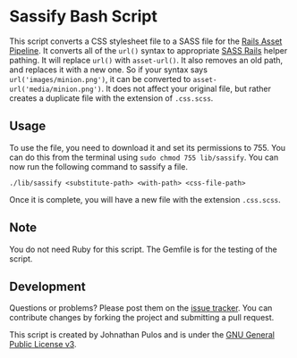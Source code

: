 Sassify Bash Script
===================

This script converts a CSS stylesheet file to a SASS file for the [Rails Asset Pipeline](http://guides.rubyonrails.org/asset_pipeline.html). It converts all of the `url()` syntax to appropriate [SASS Rails](https://github.com/rails/sass-rails) helper pathing.  It will replace `url()` with `asset-url()`.  It also removes an old path, and replaces it with a new one.  So if your syntax says `url('images/minion.png')`, it can be converted to `asset-url('media/minion.png')`.  It does not affect your original file, but rather creates a duplicate file with the extension of `.css.scss`.

Usage
-----

To use the file, you need to download it and set its permissions to 755.  You can do this from the terminal using `sudo chmod 755 lib/sassify`.  You can now run the following command to sassify a file.

`./lib/sassify <substitute-path> <with-path> <css-file-path>`

Once it is complete, you will have a new file with the extension `.css.scss`.

Note
----

You do not need Ruby for this script.  The Gemfile is for the testing of the script.

Development
-----------

Questions or problems? Please post them on the [issue tracker](https://github.com/MissionalDigerati/sassify/issuess). You can contribute changes by forking the project and submitting a pull request.

This script is created by Johnathan Pulos and is under the [GNU General Public License v3](http://www.gnu.org/licenses/gpl-3.0-standalone.html).